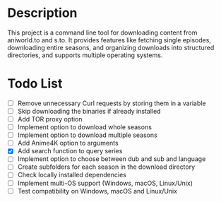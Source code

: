 # Description

This project is a command line tool for downloading content from aniworld.to and s.to. It provides features like fetching single episodes, downloading entire seasons, and organizing downloads into structured directories, and supports multiple operating systems.

# Todo List

- [ ] Remove unnecessary Curl requests by storing them in a variable
- [ ] Skip downloading the binaries if already installed
- [ ] Add TOR proxy option
- [ ] Implement option to download whole seasons
- [ ] Implement option to download multiple seasons
- [ ] Add Anime4K option to arguments
- [x] Add search function to query series
- [ ] Implement option to choose between dub and sub and language
- [ ] Create subfolders for each season in the download directory
- [ ] Check locally installed dependencies
- [ ] Implement multi-OS support (Windows, macOS, Linux/Unix)
- [ ] Test compatibility on Windows, macOS and Linux/Unix
